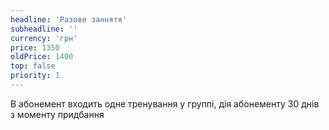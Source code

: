 ```yaml
---
headline: 'Разове заннятя'
subheadline: ''
currency: 'грн'
price: 1350
oldPrice: 1400
top: false
priority: 1
---
```

В абонемент входить одне тренування у группі, дія абонементу 30 днів з моменту придбання